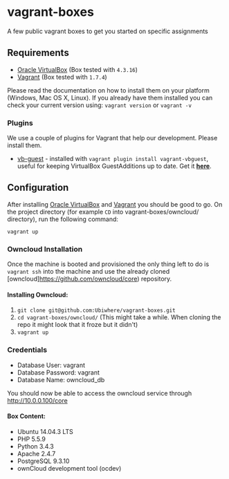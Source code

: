 # vagrant-boxes
A few public vagrant boxes to get you started on specific assignments

## Requirements

- [Oracle VirtualBox](https://www.virtualbox.org/) (Box tested with `4.3.16`)
- [Vagrant](http://www.vagrantup.com/) (Box tested with `1.7.4`)

Please read the documentation on how to install them on your platform (Windows, Mac OS X, Linux).
If you already have them installed you can check your current version using: `vagrant version` or `vagrant -v`

### Plugins

We use a couple of plugins for Vagrant that help our development. Please install them.

* [vb-guest](https://github.com/dotless-de/vagrant-vbguest) - installed with `vagrant plugin install vagrant-vbguest`, useful for keeping VirtualBox GuestAdditions up to date. Get it **[here](https://github.com/dotless-de/vagrant-vbguest)**.

## Configuration

After installing [Oracle VirtualBox](https://www.virtualbox.org/) and [Vagrant](http://www.vagrantup.com/) you should be good to go.
On the project directory (for example `CD` into vagrant-boxes/owncloud/ directory), run the following command:
```
vagrant up
```
### Owncloud Installation

Once the machine is booted and provisioned the only thing left to do is `vagrant ssh` into the machine and use the already cloned [owncloud]https://github.com/owncloud/core) repository.

#### Installing Owncloud:

1. `git clone git@github.com:Ubiwhere/vagrant-boxes.git`
2. `cd vagrant-boxes/owncloud/` (This might take a while. When cloning the repo it might look that it froze but it didn't)
3. `vagrant up`

### Credentials
 - Database User: vagrant
 - Database Password: vagrant
 - Database Name: owncloud_db

You should now be able to access the owncloud service through http://10.0.0.100/core

#### Box Content:

- Ubuntu 14.04.3 LTS
- PHP 5.5.9
- Python 3.4.3
- Apache 2.4.7
- PostgreSQL 9.3.10
- ownCloud development tool (ocdev)
